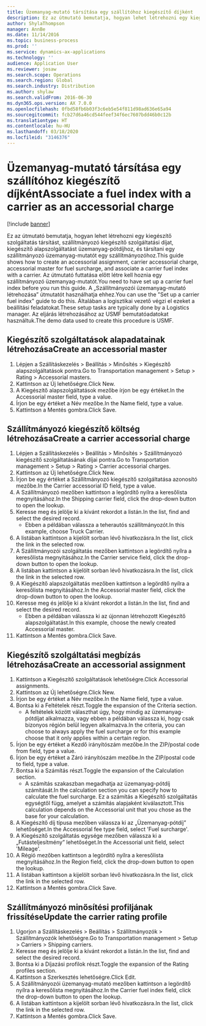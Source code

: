 ```yaml
---
title: Üzemanyag-mutató társítása egy szállítóhoz kiegészítő díjként
description: Ez az útmutató bemutatja, hogyan lehet létrehozni egy kiegészítő szolgáltatás társítást, szállítmányozó kiegészítő szolgáltatási díjat, kiegészítő alapszolgáltatást üzemanyag-pótdíjhoz, és társítani egy szállítmányozó üzemanyag-mutatót egy szállítmányozóhoz.
author: ShylaThompson
manager: AnnBe
ms.date: 11/14/2016
ms.topic: business-process
ms.prod: ''
ms.service: dynamics-ax-applications
ms.technology: ''
audience: Application User
ms.reviewer: josaw
ms.search.scope: Operations
ms.search.region: Global
ms.search.industry: Distribution
ms.author: shylaw
ms.search.validFrom: 2016-06-30
ms.dyn365.ops.version: AX 7.0.0
ms.openlocfilehash: 0fbd58fb6b03f3c6eb5e54f811d98ad636e65a94
ms.sourcegitcommit: fcb27d6a46cd544feef34f6ec7607bdd46b0c12b
ms.translationtype: HT
ms.contentlocale: hu-HU
ms.lasthandoff: 03/18/2020
ms.locfileid: "3146376"
---
```

# <a name="associate-a-fuel-index-with-a-carrier-as-an-accessorial-charge"></a><span data-ttu-id="a43d7-103">Üzemanyag-mutató társítása egy szállítóhoz kiegészítő díjként</span><span class="sxs-lookup"><span data-stu-id="a43d7-103">Associate a fuel index with a carrier as an accessorial charge</span></span>

[!include [banner](../../includes/banner.md)]

<span data-ttu-id="a43d7-104">Ez az útmutató bemutatja, hogyan lehet létrehozni egy kiegészítő szolgáltatás társítást, szállítmányozó kiegészítő szolgáltatási díjat, kiegészítő alapszolgáltatást üzemanyag-pótdíjhoz, és társítani egy szállítmányozó üzemanyag-mutatót egy szállítmányozóhoz.</span><span class="sxs-lookup"><span data-stu-id="a43d7-104">This guide shows how to create an accessorial assignment, carrier accessorial charge, accessorial master for fuel surcharge, and associate a carrier fuel index with a carrier.</span></span> <span data-ttu-id="a43d7-105">Az útmutató futtatása előtt létre kell hoznia egy szállítmányozó üzemanyag-mutatót.</span><span class="sxs-lookup"><span data-stu-id="a43d7-105">You need to have set up a carrier fuel index before you run this guide.</span></span> <span data-ttu-id="a43d7-106">A „Szállítmányozói üzemanyag-mutató létrehozása” útmutatót használhatja ehhez.</span><span class="sxs-lookup"><span data-stu-id="a43d7-106">You can use the "Set up a carrier fuel index" guide to do this.</span></span> <span data-ttu-id="a43d7-107">Általában a logisztikai vezető végzi el ezeket a beállítási feladatokat.</span><span class="sxs-lookup"><span data-stu-id="a43d7-107">These setup tasks are typically done by a Logistics manager.</span></span> <span data-ttu-id="a43d7-108">Az eljárás létrehozásához az USMF bemutatóadatokat használtuk.</span><span class="sxs-lookup"><span data-stu-id="a43d7-108">The demo data used to create this procedure is USMF.</span></span>


## <a name="create-an-accessorial-master"></a><span data-ttu-id="a43d7-109">Kiegészítő szolgáltatások alapadatainak létrehozása</span><span class="sxs-lookup"><span data-stu-id="a43d7-109">Create an accessorial master</span></span>
1. <span data-ttu-id="a43d7-110">Lépjen a Szállításkezelés > Beállítás > Minősítés > Kiegészítő alapszolgáltatások pontra.</span><span class="sxs-lookup"><span data-stu-id="a43d7-110">Go to Transportation management > Setup > Rating > Accessorial masters.</span></span>
2. <span data-ttu-id="a43d7-111">Kattintson az Új lehetőségre.</span><span class="sxs-lookup"><span data-stu-id="a43d7-111">Click New.</span></span>
3. <span data-ttu-id="a43d7-112">A Kiegészítő alapszolgáltatások mezőbe írjon be egy értéket.</span><span class="sxs-lookup"><span data-stu-id="a43d7-112">In the Accessorial master field, type a value.</span></span>
4. <span data-ttu-id="a43d7-113">Írjon be egy értéket a Név mezőbe.</span><span class="sxs-lookup"><span data-stu-id="a43d7-113">In the Name field, type a value.</span></span>
5. <span data-ttu-id="a43d7-114">Kattintson a Mentés gombra.</span><span class="sxs-lookup"><span data-stu-id="a43d7-114">Click Save.</span></span>

## <a name="create-a-carrier-accessorial-charge"></a><span data-ttu-id="a43d7-115">Szállítmányozó kiegészítő költség létrehozása</span><span class="sxs-lookup"><span data-stu-id="a43d7-115">Create a carrier accessorial charge</span></span>
1. <span data-ttu-id="a43d7-116">Lépjen a Szállításkezelés > Beállítás > Minősítés > Szállítmányozó kiegészítő szolgáltatásának díjai pontra.</span><span class="sxs-lookup"><span data-stu-id="a43d7-116">Go to Transportation management > Setup > Rating > Carrier accessorial charges.</span></span>
2. <span data-ttu-id="a43d7-117">Kattintson az Új lehetőségre.</span><span class="sxs-lookup"><span data-stu-id="a43d7-117">Click New.</span></span>
3. <span data-ttu-id="a43d7-118">Írjon be egy értéket a Szállítmányozó kiegészítő szolgáltatása azonosító mezőbe.</span><span class="sxs-lookup"><span data-stu-id="a43d7-118">In the Carrier accessorial ID field, type a value.</span></span>
4. <span data-ttu-id="a43d7-119">A Szállítmányozó mezőben kattintson a legördítő nyílra a keresőlista megnyitásához.</span><span class="sxs-lookup"><span data-stu-id="a43d7-119">In the Shipping carrier field, click the drop-down button to open the lookup.</span></span>
5. <span data-ttu-id="a43d7-120">Keresse meg és jelölje ki a kívánt rekordot a listán.</span><span class="sxs-lookup"><span data-stu-id="a43d7-120">In the list, find and select the desired record.</span></span>
    * <span data-ttu-id="a43d7-121">Ebben a példában válassza a teherautós szállítmányozót.</span><span class="sxs-lookup"><span data-stu-id="a43d7-121">In this example, choose Truck Carrier.</span></span>  
6. <span data-ttu-id="a43d7-122">A listában kattintson a kijelölt sorban lévő hivatkozásra.</span><span class="sxs-lookup"><span data-stu-id="a43d7-122">In the list, click the link in the selected row.</span></span>
7. <span data-ttu-id="a43d7-123">A Szállítmányozói szolgáltatás mezőben kattintson a legördítő nyílra a keresőlista megnyitásához.</span><span class="sxs-lookup"><span data-stu-id="a43d7-123">In the Carrier service field, click the drop-down button to open the lookup.</span></span>
8. <span data-ttu-id="a43d7-124">A listában kattintson a kijelölt sorban lévő hivatkozásra.</span><span class="sxs-lookup"><span data-stu-id="a43d7-124">In the list, click the link in the selected row.</span></span>
9. <span data-ttu-id="a43d7-125">A Kiegészítő alapszolgáltatás mezőben kattintson a legördítő nyílra a keresőlista megnyitásához.</span><span class="sxs-lookup"><span data-stu-id="a43d7-125">In the Accessorial master field, click the drop-down button to open the lookup.</span></span>
10. <span data-ttu-id="a43d7-126">Keresse meg és jelölje ki a kívánt rekordot a listán.</span><span class="sxs-lookup"><span data-stu-id="a43d7-126">In the list, find and select the desired record.</span></span>
    * <span data-ttu-id="a43d7-127">Ebben a példában válassza ki az újonnan létrehozott Kiegészítő alapszolgáltatást.</span><span class="sxs-lookup"><span data-stu-id="a43d7-127">In this example, choose the newly created Accessorial master.</span></span>  
11. <span data-ttu-id="a43d7-128">Kattintson a Mentés gombra.</span><span class="sxs-lookup"><span data-stu-id="a43d7-128">Click Save.</span></span>

## <a name="create-an-accessorial-assignment"></a><span data-ttu-id="a43d7-129">Kiegészítő szolgáltatási megbízás létrehozása</span><span class="sxs-lookup"><span data-stu-id="a43d7-129">Create an accessorial assignment</span></span>
1. <span data-ttu-id="a43d7-130">Kattintson a Kiegészítő szolgáltatások lehetőségre.</span><span class="sxs-lookup"><span data-stu-id="a43d7-130">Click Accessorial assignments.</span></span>
2. <span data-ttu-id="a43d7-131">Kattintson az Új lehetőségre.</span><span class="sxs-lookup"><span data-stu-id="a43d7-131">Click New.</span></span>
3. <span data-ttu-id="a43d7-132">Írjon be egy értéket a Név mezőbe.</span><span class="sxs-lookup"><span data-stu-id="a43d7-132">In the Name field, type a value.</span></span>
4. <span data-ttu-id="a43d7-133">Bontsa ki a Feltételek részt.</span><span class="sxs-lookup"><span data-stu-id="a43d7-133">Toggle the expansion of the Criteria section.</span></span>
    * <span data-ttu-id="a43d7-134">A feltételek között választhat úgy, hogy mindig az üzemanyag-pótdíjat alkalmazza, vagy ebben a példában válassza ki, hogy csak bizonyos régión belül legyen alkalmazva.</span><span class="sxs-lookup"><span data-stu-id="a43d7-134">In the criteria, you can choose to always apply the fuel surcharge or for this example choose that it only applies within a certain region.</span></span>  
5. <span data-ttu-id="a43d7-135">Írjon be egy értéket a Kezdő irányítószám mezőbe.</span><span class="sxs-lookup"><span data-stu-id="a43d7-135">In the ZIP/postal code from field, type a value.</span></span>
6. <span data-ttu-id="a43d7-136">Írjon be egy értéket a Záró irányítószám mezőbe.</span><span class="sxs-lookup"><span data-stu-id="a43d7-136">In the ZIP/postal code to field, type a value.</span></span>
7. <span data-ttu-id="a43d7-137">Bontsa ki a Számítás részt.</span><span class="sxs-lookup"><span data-stu-id="a43d7-137">Toggle the expansion of the Calculation section.</span></span>
    * <span data-ttu-id="a43d7-138">A számítás szakaszban megadhatja az üzemanyag-pótdíj számítását.</span><span class="sxs-lookup"><span data-stu-id="a43d7-138">In the calculation section you can specify how to calculate the fuel surcharge.</span></span> <span data-ttu-id="a43d7-139">Ez a számítás a Kiegészítő szolgáltatás egységtől függ, amelyet a számítás alapjaként kiválasztott.</span><span class="sxs-lookup"><span data-stu-id="a43d7-139">This calculation depends on the Accessorial unit that you chose as the base for your calculation.</span></span>  
8. <span data-ttu-id="a43d7-140">A Kiegészítő díj típusa mezőben válassza ki az „Üzemanyag-pótdíj” lehetőséget.</span><span class="sxs-lookup"><span data-stu-id="a43d7-140">In the Accessorial fee type field, select 'Fuel surcharge'.</span></span>
9. <span data-ttu-id="a43d7-141">A Kiegészítő szolgáltatás egysége mezőben válassza ki a „Futásteljesítmény” lehetőséget.</span><span class="sxs-lookup"><span data-stu-id="a43d7-141">In the Accessorial unit field, select 'Mileage'.</span></span>
10. <span data-ttu-id="a43d7-142">A Régió mezőben kattintson a legördítő nyílra a keresőlista megnyitásához.</span><span class="sxs-lookup"><span data-stu-id="a43d7-142">In the Region field, click the drop-down button to open the lookup.</span></span>
11. <span data-ttu-id="a43d7-143">A listában kattintson a kijelölt sorban lévő hivatkozásra.</span><span class="sxs-lookup"><span data-stu-id="a43d7-143">In the list, click the link in the selected row.</span></span>
12. <span data-ttu-id="a43d7-144">Kattintson a Mentés gombra.</span><span class="sxs-lookup"><span data-stu-id="a43d7-144">Click Save.</span></span>

## <a name="update-the-carrier-rating-profile"></a><span data-ttu-id="a43d7-145">Szállítmányozó minősítési profiljának frissítése</span><span class="sxs-lookup"><span data-stu-id="a43d7-145">Update the carrier rating profile</span></span>
1. <span data-ttu-id="a43d7-146">Ugorjon a Szállításkezelés > Beállítás > Szállítmányozók > Szállítmányozók lehetőségre.</span><span class="sxs-lookup"><span data-stu-id="a43d7-146">Go to Transportation management > Setup > Carriers > Shipping carriers.</span></span>
2. <span data-ttu-id="a43d7-147">Keresse meg és jelölje ki a kívánt rekordot a listán.</span><span class="sxs-lookup"><span data-stu-id="a43d7-147">In the list, find and select the desired record.</span></span>
3. <span data-ttu-id="a43d7-148">Bontsa ki a Díjazási profilok részt.</span><span class="sxs-lookup"><span data-stu-id="a43d7-148">Toggle the expansion of the Rating profiles section.</span></span>
4. <span data-ttu-id="a43d7-149">Kattintson a Szerkesztés lehetőségre.</span><span class="sxs-lookup"><span data-stu-id="a43d7-149">Click Edit.</span></span>
5. <span data-ttu-id="a43d7-150">A Szállítmányozói üzemanyag-mutató mezőben kattintson a legördítő nyílra a keresőlista megnyitásához.</span><span class="sxs-lookup"><span data-stu-id="a43d7-150">In the Carrier fuel index field, click the drop-down button to open the lookup.</span></span>
6. <span data-ttu-id="a43d7-151">A listában kattintson a kijelölt sorban lévő hivatkozásra.</span><span class="sxs-lookup"><span data-stu-id="a43d7-151">In the list, click the link in the selected row.</span></span>
7. <span data-ttu-id="a43d7-152">Kattintson a Mentés gombra.</span><span class="sxs-lookup"><span data-stu-id="a43d7-152">Click Save.</span></span>

